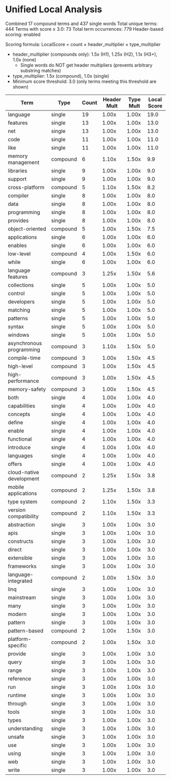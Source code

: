 # Unified Local Analysis

Combined 17 compound terms and 437 single words
Total unique terms: 444
Terms with score ≥ 3.0: 73
Total term occurrences: 779
Header-based scoring: enabled

Scoring formula: LocalScore = count × header_multiplier × type_multiplier
- header_multiplier (compounds only): 1.5x (H1), 1.25x (H2), 1.1x (H3+), 1.0x (none)
  - Single words do NOT get header multipliers (prevents arbitrary substring matches)
- type_multiplier: 1.5x (compound), 1.0x (single)
- Minimum score threshold: 3.0 (only terms meeting this threshold are shown)

| Term | Type | Count | Header Mult | Type Mult | Local Score |
|------|------|-------|-------------|-----------|-------------|
| language | single | 19 | 1.00x | 1.00x | 19.0 |
| features | single | 13 | 1.00x | 1.00x | 13.0 |
| net | single | 13 | 1.00x | 1.00x | 13.0 |
| code | single | 11 | 1.00x | 1.00x | 11.0 |
| like | single | 11 | 1.00x | 1.00x | 11.0 |
| memory management | compound | 6 | 1.10x | 1.50x | 9.9 |
| libraries | single | 9 | 1.00x | 1.00x | 9.0 |
| support | single | 9 | 1.00x | 1.00x | 9.0 |
| cross-platform | compound | 5 | 1.10x | 1.50x | 8.2 |
| compiler | single | 8 | 1.00x | 1.00x | 8.0 |
| data | single | 8 | 1.00x | 1.00x | 8.0 |
| programming | single | 8 | 1.00x | 1.00x | 8.0 |
| provides | single | 8 | 1.00x | 1.00x | 8.0 |
| object-oriented | compound | 5 | 1.00x | 1.50x | 7.5 |
| applications | single | 6 | 1.00x | 1.00x | 6.0 |
| enables | single | 6 | 1.00x | 1.00x | 6.0 |
| low-level | compound | 4 | 1.00x | 1.50x | 6.0 |
| while | single | 6 | 1.00x | 1.00x | 6.0 |
| language features | compound | 3 | 1.25x | 1.50x | 5.6 |
| collections | single | 5 | 1.00x | 1.00x | 5.0 |
| control | single | 5 | 1.00x | 1.00x | 5.0 |
| developers | single | 5 | 1.00x | 1.00x | 5.0 |
| matching | single | 5 | 1.00x | 1.00x | 5.0 |
| patterns | single | 5 | 1.00x | 1.00x | 5.0 |
| syntax | single | 5 | 1.00x | 1.00x | 5.0 |
| windows | single | 5 | 1.00x | 1.00x | 5.0 |
| asynchronous programming | compound | 3 | 1.10x | 1.50x | 5.0 |
| compile-time | compound | 3 | 1.00x | 1.50x | 4.5 |
| high-level | compound | 3 | 1.00x | 1.50x | 4.5 |
| high-performance | compound | 3 | 1.00x | 1.50x | 4.5 |
| memory-safety | compound | 3 | 1.00x | 1.50x | 4.5 |
| both | single | 4 | 1.00x | 1.00x | 4.0 |
| capabilities | single | 4 | 1.00x | 1.00x | 4.0 |
| concepts | single | 4 | 1.00x | 1.00x | 4.0 |
| define | single | 4 | 1.00x | 1.00x | 4.0 |
| enable | single | 4 | 1.00x | 1.00x | 4.0 |
| functional | single | 4 | 1.00x | 1.00x | 4.0 |
| introduce | single | 4 | 1.00x | 1.00x | 4.0 |
| languages | single | 4 | 1.00x | 1.00x | 4.0 |
| offers | single | 4 | 1.00x | 1.00x | 4.0 |
| cloud-native development | compound | 2 | 1.25x | 1.50x | 3.8 |
| mobile applications | compound | 2 | 1.25x | 1.50x | 3.8 |
| type system | compound | 2 | 1.10x | 1.50x | 3.3 |
| version compatibility | compound | 2 | 1.10x | 1.50x | 3.3 |
| abstraction | single | 3 | 1.00x | 1.00x | 3.0 |
| apis | single | 3 | 1.00x | 1.00x | 3.0 |
| constructs | single | 3 | 1.00x | 1.00x | 3.0 |
| direct | single | 3 | 1.00x | 1.00x | 3.0 |
| extensible | single | 3 | 1.00x | 1.00x | 3.0 |
| frameworks | single | 3 | 1.00x | 1.00x | 3.0 |
| language-integrated | compound | 2 | 1.00x | 1.50x | 3.0 |
| linq | single | 3 | 1.00x | 1.00x | 3.0 |
| mainstream | single | 3 | 1.00x | 1.00x | 3.0 |
| many | single | 3 | 1.00x | 1.00x | 3.0 |
| modern | single | 3 | 1.00x | 1.00x | 3.0 |
| pattern | single | 3 | 1.00x | 1.00x | 3.0 |
| pattern-based | compound | 2 | 1.00x | 1.50x | 3.0 |
| platform-specific | compound | 2 | 1.00x | 1.50x | 3.0 |
| provide | single | 3 | 1.00x | 1.00x | 3.0 |
| query | single | 3 | 1.00x | 1.00x | 3.0 |
| range | single | 3 | 1.00x | 1.00x | 3.0 |
| reference | single | 3 | 1.00x | 1.00x | 3.0 |
| run | single | 3 | 1.00x | 1.00x | 3.0 |
| runtime | single | 3 | 1.00x | 1.00x | 3.0 |
| through | single | 3 | 1.00x | 1.00x | 3.0 |
| tools | single | 3 | 1.00x | 1.00x | 3.0 |
| types | single | 3 | 1.00x | 1.00x | 3.0 |
| understanding | single | 3 | 1.00x | 1.00x | 3.0 |
| unsafe | single | 3 | 1.00x | 1.00x | 3.0 |
| use | single | 3 | 1.00x | 1.00x | 3.0 |
| using | single | 3 | 1.00x | 1.00x | 3.0 |
| web | single | 3 | 1.00x | 1.00x | 3.0 |
| write | single | 3 | 1.00x | 1.00x | 3.0 |
